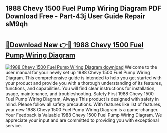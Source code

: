 ## 1988 Chevy 1500 Fuel Pump Wiring Diagram PDF Download Free - Part-43j User Guide Repair sM9qh

# <h2><a href="http://dfiwjw9.blite.top/?on=1988+Chevy+1500+Fuel+Pump+Wiring+Diagram">🔗Download New 👉🔴 1988 Chevy 1500 Fuel Pump Wiring Diagram</a></h2>

[![1988 Chevy 1500 Fuel Pump Wiring Diagram download](https://i.imgur.com/lujVjoI.png)](http://dfiwjw9.blite.top/?on=1988+Chevy+1500+Fuel+Pump+Wiring+Diagram)
Welcome to the user manual for your newly set up 1988 Chevy 1500 Fuel Pump Wiring Diagram. This comprehensive guide is intended to help you get started with your product and provide you with a thorough understanding of its features, functions, and capabilities. You will find clear instructions for installation, usage, maintenance, and troubleshooting. Safety First 1988 Chevy 1500 Fuel Pump Wiring Diagram, Always This product is designed with safety in mind. Please follow all safety precautions. With features like list of features, your new 1988 Chevy 1500 Fuel Pump Wiring Diagram is a game-changer. Your Feedback is Valuable 1988 Chevy 1500 Fuel Pump Wiring Diagram. We appreciate your input and are committed to providing you with exceptional service.
